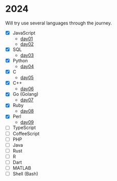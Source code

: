 # 2024

Will try use several languages through the journey.

- [x] JavaScript
    - [day01](./day01)
    - [day02](./day02)
- [x] SQL
  - [day03](./day03)
- [x] Python
  - [day04](./day04)
- [x] C
  - [day05](./day05)
- [x] C++
    - [day06](./day06)
- [x] Go (Golang)
  - [day07](./day07)
- [x] Ruby
  - [day08](./day08)
- [x] Perl
  - [day09](./day09)
- [ ] TypeScript
- [ ] CoffeeScript
- [ ] PHP
- [ ] Java
- [ ] Rust
- [ ] R
- [ ] Dart
- [ ] MATLAB
- [ ] Shell (Bash)
